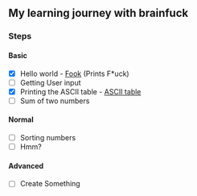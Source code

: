 ## My learning journey with brainfuck


### Steps

#### Basic
- [X] Hello world - [Fook](fook.bf) (Prints F*uck)
- [ ] Getting User input
- [X] Printing the ASCII table - [ASCII table](ascii-table.bf)
- [ ] Sum of two numbers

#### Normal
- [ ] Sorting numbers
- [ ] Hmm?

#### Advanced 
- [ ] Create Something 
